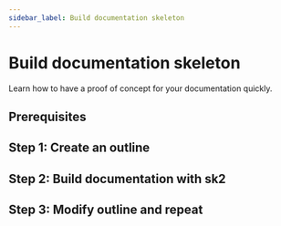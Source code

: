 ```yaml
---
sidebar_label: Build documentation skeleton
---
```


# Build documentation skeleton

Learn how to have a proof of concept for your documentation quickly.

## Prerequisites

## Step 1: Create an outline

## Step 2: Build documentation with sk2

## Step 3: Modify outline and repeat

